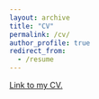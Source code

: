 ```yaml
---
layout: archive
title: "CV"
permalink: /cv/
author_profile: true
redirect_from:
  - /resume
---
```


<a href="https://docs.google.com/viewer?url=https://github.com/KyungbokLee/KyungbokLee.github.io/blob/master/_pages/CV.pdf" target="_blank">Link to my CV.</a>


